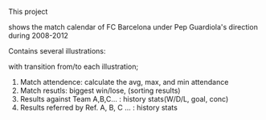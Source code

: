 This project 

shows the match calendar of FC Barcelona under Pep Guardiola's direction during
2008-2012

Contains several illustrations:

with transition from/to each illustration;

1. Match attendence: calculate the avg, max, and min attendance
2. Match resutls: biggest win/lose, (sorting results) 
3. Results against Team A,B,C... : history stats(W/D/L, goal, conc)
4. Results referred by Ref. A, B, C ... : history stats


